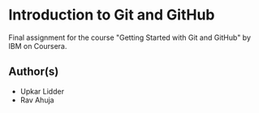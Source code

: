 # Introduction to Git and GitHub

Final assignment for the course "Getting Started with Git and GitHub" by IBM on Coursera. 

## Author(s)

* Upkar Lidder
* Rav Ahuja
